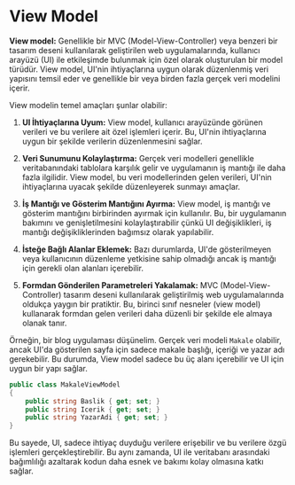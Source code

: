 ﻿# View Model

**View model:** Genellikle bir MVC (Model-View-Controller) veya benzeri bir tasarım deseni kullanılarak geliştirilen web uygulamalarında, kullanıcı arayüzü (UI) ile etkileşimde bulunmak için özel olarak oluşturulan bir model türüdür. View model, UI'nin ihtiyaçlarına uygun olarak düzenlenmiş veri yapısını temsil eder ve genellikle bir veya birden fazla gerçek veri modelini içerir.

View modelin temel amaçları şunlar olabilir:

1.  **UI İhtiyaçlarına Uyum:** View model, kullanıcı arayüzünde görünen verileri ve bu verilere ait özel işlemleri içerir. Bu, UI'nin ihtiyaçlarına uygun bir şekilde verilerin düzenlenmesini sağlar.
    
2.  **Veri Sunumunu Kolaylaştırma:** Gerçek veri modelleri genellikle veritabanındaki tablolara karşılık gelir ve uygulamanın iş mantığı ile daha fazla ilgilidir. View model, bu veri modellerinden gelen verileri, UI'nin ihtiyaçlarına uyacak şekilde düzenleyerek sunmayı amaçlar.
    
3.  **İş Mantığı ve Gösterim Mantığını Ayırma:** View model, iş mantığı ve gösterim mantığını birbirinden ayırmak için kullanılır. Bu, bir uygulamanın bakımını ve genişletilmesini kolaylaştırabilir çünkü UI değişiklikleri, iş mantığı değişikliklerinden bağımsız olarak yapılabilir.
    
4.  **İsteğe Bağlı Alanlar Eklemek:** Bazı durumlarda, UI'de gösterilmeyen veya kullanıcının düzenleme yetkisine sahip olmadığı ancak iş mantığı için gerekli olan alanları içerebilir.

5. **Formdan Gönderilen Parametreleri Yakalamak:** MVC (Model-View-Controller) tasarım deseni kullanılarak geliştirilmiş web uygulamalarında oldukça yaygın bir pratiktir. Bu, birinci sınıf nesneler (view model) kullanarak formdan gelen verileri daha düzenli bir şekilde ele almaya olanak tanır.
    

Örneğin, bir blog uygulaması düşünelim. Gerçek veri modeli `Makale` olabilir, ancak UI'da gösterilen sayfa için sadece makale başlığı, içeriği ve yazar adı gerekebilir. Bu durumda, View model sadece bu üç alanı içerebilir ve UI için uygun bir yapı sağlar.


```csharp
public class MakaleViewModel
{
    public string Baslik { get; set; }
    public string Icerik { get; set; }
    public string YazarAdi { get; set; }
}
``` 

Bu sayede, UI, sadece ihtiyaç duyduğu verilere erişebilir ve bu verilere özgü işlemleri gerçekleştirebilir. Bu aynı zamanda, UI ile veritabanı arasındaki bağımlılığı azaltarak kodun daha esnek ve bakımı kolay olmasına katkı sağlar.
